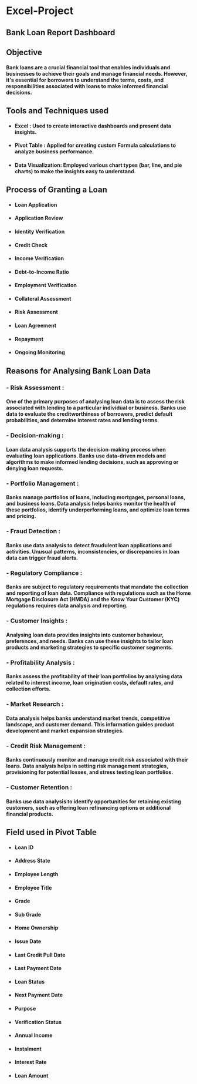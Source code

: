 # Excel-Project

## Bank Loan Report Dashboard

## Objective 

#### Bank loans are a crucial financial tool that enables individuals and businesses to achieve their goals and manage financial needs. However, it's essential for borrowers to understand the terms, costs, and responsibilities associated with loans to make informed financial decisions.

## Tools and Techniques used 

- #### Excel :  Used to create interactive dashboards and present data insights.
- #### Pivot Table :  Applied for creating custom Formula calculations to analyze business performance.
- #### Data Visualization:  Employed various chart types (bar, line, and pie charts) to make the insights easy to understand.

## Process of Granting a Loan

- #### Loan Application
- #### Application Review
- #### Identity Verification
- #### Credit Check
- #### Income Verification
- #### Debt-to-Income Ratio 
- #### Employment Verification
- #### Collateral Assessment 
- #### Risk Assessment
- #### Loan Agreement 
- #### Repayment
- #### Ongoing Monitoring

## Reasons for Analysing Bank Loan Data

### - Risk Assessment :
#### One of the primary purposes of analysing loan data is to assess the risk associated with lending to a particular individual or business. Banks use data to evaluate the creditworthiness of borrowers, predict default probabilities, and determine interest rates and lending terms.

### - Decision-making :
#### Loan data analysis supports the decision-making process when evaluating loan applications. Banks use data-driven models and algorithms to make informed lending decisions, such as approving or denying loan requests.

### - Portfolio Management :
#### Banks manage portfolios of loans, including mortgages, personal loans, and business loans. Data analysis helps banks monitor the health of these portfolios, identify underperforming loans, and optimize loan terms and pricing.

### - Fraud Detection : 
#### Banks use data analysis to detect fraudulent loan applications and activities. Unusual patterns, inconsistencies, or discrepancies in loan data can trigger fraud alerts.

### - Regulatory Compliance :
#### Banks are subject to regulatory requirements that mandate the collection and reporting of loan data. Compliance with regulations such as the Home Mortgage Disclosure Act (HMDA) and the Know Your Customer (KYC) regulations requires data analysis and reporting.

### - Customer Insights :
#### Analysing loan data provides insights into customer behaviour, preferences, and needs. Banks can use these insights to tailor loan products and marketing strategies to specific customer segments.

### - Profitability Analysis :  
#### Banks assess the profitability of their loan portfolios by analysing data related to interest income, loan origination costs, default rates, and collection efforts.

### - Market Research :
#### Data analysis helps banks understand market trends, competitive landscape, and customer demand. This information guides product development and market expansion strategies.

### - Credit Risk Management :
#### Banks continuously monitor and manage credit risk associated with their loans. Data analysis helps in setting risk management strategies, provisioning for potential losses, and stress testing loan portfolios.

### - Customer Retention :
#### Banks use data analysis to identify opportunities for retaining existing customers, such as offering loan refinancing options or additional financial products.

## Field used in Pivot Table 

- #### Loan ID
- #### Address State
- #### Employee Length
- #### Employee Title
- #### Grade
- #### Sub Grade
- #### Home Ownership
- #### Issue Date
- #### Last Credit Pull Date
- #### Last Payment Date
- #### Loan Status
- #### Next Payment Date
- #### Purpose
- #### Verification Status
- #### Annual Income
- #### Instalment
- #### Interest Rate
- #### Loan Amount




